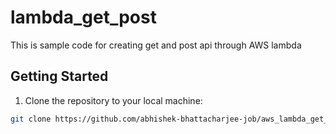 # lambda_get_post
This is sample code for creating get and post api through AWS lambda

## Getting Started

1. Clone the repository to your local machine:

```bash
git clone https://github.com/abhishek-bhattacharjee-job/aws_lambda_get_post.git
```
